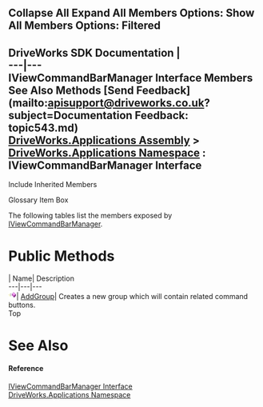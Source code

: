 Collapse All Expand All Members Options: Show All  Members Options: Filtered   
---  
DriveWorks SDK Documentation  |   
---|---  
IViewCommandBarManager Interface Members   
See Also Methods [Send Feedback](mailto:apisupport@driveworks.co.uk?subject=Documentation Feedback: topic543.md)  
[DriveWorks.Applications Assembly](topic13.md) > [DriveWorks.Applications Namespace](topic16.md) : IViewCommandBarManager Interface  
---  
  
Include Inherited Members    


Glossary Item Box

The following tables list the members exposed by [IViewCommandBarManager](topic543.md).

# Public Methods

| Name| Description  
---|---|---  
![ Method](dotnetimages/Method.gif)| [AddGroup](topic548.md)| Creates a new group which will contain related command buttons.   
Top

# See Also

#### Reference

[IViewCommandBarManager Interface](topic543.md)   
[DriveWorks.Applications Namespace](topic16.md)


